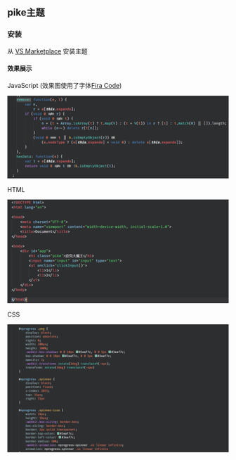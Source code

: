 ## pike主题

### 安装

从 [VS Marketplace](https://marketplace.visualstudio.com/items?itemName=pikebigdevil.pike-theme) 安装主题

#### 效果展示

JavaScript (效果图使用了字体[Fira Code](https://github.com/tonsky/FiraCode))

![js效果展示](./pike_js.png)

HTML

![html效果展示](./pike_html.png)

CSS

![css效果展示](./pike_css.png)

